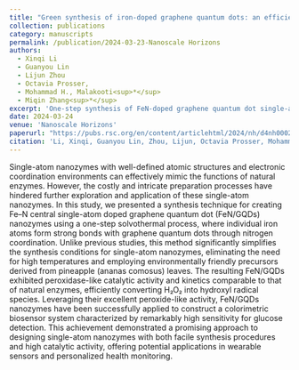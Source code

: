 ```yaml
---
title: "Green synthesis of iron-doped graphene quantum dots: an efficient nanozyme for glucose sensing (Nanoscale Horizons HOT article, Nanoscale Horizons Most Popular 2024 Articles)"
collection: publications
category: manuscripts
permalink: /publication/2024-03-23-Nanoscale Horizons
authors:
  - Xinqi Li
  - Guanyou Lin
  - Lijun Zhou
  - Octavia Prosser,
  - Mohammad H., Malakooti<sup>*</sup>
  - Miqin Zhang<sup>*</sup>
excerpt: 'One-step synthesis of FeN-doped graphene quantum dot single-atom nanozymes with high catalytic activity for glucose biosensing.'
date: 2024-03-24
venue: 'Nanoscale Horizons'
paperurl: "https://pubs.rsc.org/en/content/articlehtml/2024/nh/d4nh00024b"
citation: 'Li, Xinqi, Guanyou Lin, Zhou, Lijun, Octavia Prosser, Mohammad H. Malakooti, and Miqin Zhang. "Green synthesis of iron-doped graphene quantum dots: an efficient nanozyme for glucose sensing." Nanoscale Horizons 9, no. 6 (2024): 976-989.'
---
```


Single-atom nanozymes with well-defined atomic structures and electronic coordination environments can effectively mimic the functions of natural enzymes. However, the costly and intricate preparation processes have hindered further exploration and application of these single-atom nanozymes. In this study, we presented a synthesis technique for creating Fe–N central single-atom doped graphene quantum dot (FeN/GQDs) nanozymes using a one-step solvothermal process, where individual iron atoms form strong bonds with graphene quantum dots through nitrogen coordination. Unlike previous studies, this method significantly simplifies the synthesis conditions for single-atom nanozymes, eliminating the need for high temperatures and employing environmentally friendly precursors derived from pineapple (ananas comosus) leaves. The resulting FeN/GQDs exhibited peroxidase-like catalytic activity and kinetics comparable to that of natural enzymes, efficiently converting H₂O₂ into hydroxyl radical species. Leveraging their excellent peroxide-like activity, FeN/GQDs nanozymes have been successfully applied to construct a colorimetric biosensor system characterized by remarkably high sensitivity for glucose detection. This achievement demonstrated a promising approach to designing single-atom nanozymes with both facile synthesis procedures and high catalytic activity, offering potential applications in wearable sensors and personalized health monitoring.
